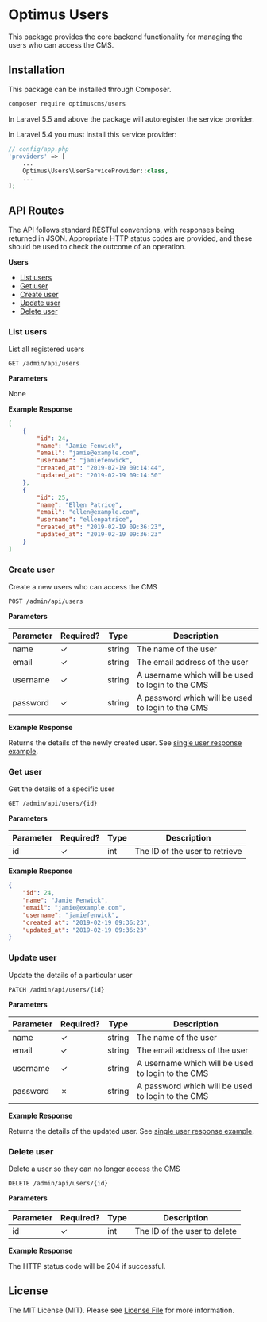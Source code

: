# Optimus Users

This package provides the core backend functionality for managing the users who can access the CMS.

## Installation

This package can be installed through Composer.

```bash
composer require optimuscms/users
```

In Laravel 5.5 and above the package will autoregister the service provider. 

In Laravel 5.4 you must install this service provider:
```php
// config/app.php
'providers' => [
    ...
    Optimus\Users\UserServiceProvider::class,
    ...
];
```


## API Routes

The API follows standard RESTful conventions, with responses being returned in JSON. 
Appropriate HTTP status codes are provided, and these should be used to check the outcome of an operation.

**Users**
 - [List users](#users-all)
 - [Get user](#users-get)
 - [Create user](#users-create)
 - [Update user](#users-update)
 - [Delete user](#users-delete)

<a name="users-all"></a>
### List users
List all registered users
```http
GET /admin/api/users
```

**Parameters**

None

**Example Response**

```json
[
    {
        "id": 24,
        "name": "Jamie Fenwick",
        "email": "jamie@example.com",
        "username": "jamiefenwick",
        "created_at": "2019-02-19 09:14:44",
        "updated_at": "2019-02-19 09:14:50"
    },
    {
        "id": 25,
        "name": "Ellen Patrice",
        "email": "ellen@example.com",
        "username": "ellenpatrice",
        "created_at": "2019-02-19 09:36:23",
        "updated_at": "2019-02-19 09:36:23"
    }
]
```

<a name="users-create"></a>
### Create user
Create a new users who can access the CMS
```http
POST /admin/api/users
```

**Parameters**

| Parameter | Required? | Type  | Description    |
|-----------|-----------|-------|----------------|
| name      |    ✓      | string| The name of the user |
| email     |    ✓      | string| The email address of the user |
| username  |    ✓      | string| A username which will be used to login to the CMS |
| password  |    ✓      | string| A password which will be used to login to the CMS |

**Example Response**

Returns the details of the newly created user. See [single user response example](#example-single-user-response).

<a name="users-get"></a>
### Get user
Get the details of a specific user
```http
GET /admin/api/users/{id}
```

**Parameters**

| Parameter | Required? | Type  | Description    |
|-----------|-----------|-------|----------------|
| id        |    ✓      | int   | The ID of the user to retrieve |

<a name="example-single-user-response"></a>
**Example Response**

```json
{
    "id": 24,
    "name": "Jamie Fenwick",
    "email": "jamie@example.com",
    "username": "jamiefenwick",
    "created_at": "2019-02-19 09:36:23",
    "updated_at": "2019-02-19 09:36:23"
}
```


<a name="users-update"></a>
### Update user
Update the details of a particular user
```http
PATCH /admin/api/users/{id}
```

**Parameters**

| Parameter | Required? | Type  | Description    |
|-----------|-----------|-------|----------------|
| name      |    ✓      | string| The name of the user |
| email     |    ✓      | string| The email address of the user |
| username  |    ✓      | string| A username which will be used to login to the CMS |
| password  |    ✗      | string| A password which will be used to login to the CMS |

**Example Response**

Returns the details of the updated user. See [single user response example](#example-single-user-response).


<a name="users-delete"></a>
### Delete user
Delete a user so they can no longer access the CMS
```http
DELETE /admin/api/users/{id}
```

**Parameters**

| Parameter | Required? | Type  | Description    |
|-----------|-----------|-------|----------------|
| id      |    ✓      | int  | The ID of the user to delete |

**Example Response**

The HTTP status code will be 204 if successful.


## License

The MIT License (MIT). Please see [License File](LICENSE.md) for more information.
